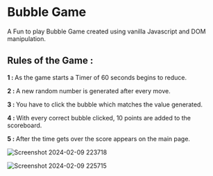 # Bubble Game

A Fun to play Bubble Game created using vanilla Javascript and DOM manipulation.

## Rules of the Game :
<b>1 : </b>As the game starts a Timer of 60 seconds begins to reduce.

<b>2 : </b>A new random number is generated after every move.

<b>3 : </b>You have to click the bubble which matches the value generated.

<b>4 : </b>With every correct bubble clicked, 10 points are added to the scoreboard. 

<b>5 : </b>After the time gets over the score appears on the main page.

![Screenshot 2024-02-09 223718](https://github.com/Ruchitn21/Bubble-Game/assets/49104850/f06c5762-dfe8-472b-b2e7-f521380286ba)

![Screenshot 2024-02-09 225715](https://github.com/Ruchitn21/Bubble-Game/assets/49104850/5d674a2c-12b3-43b9-94b6-4ebf18920f36)
